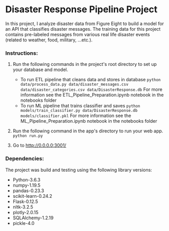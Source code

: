 # Disaster Response Pipeline Project
In this project, I analyze disaster data from Figure Eight to build a model for an API that classifies disaster messages.
The training data for this project contains pre-labeled messages from various real life disaster events (related to weather, food, military, ...etc.).

### Instructions:
1. Run the following commands in the project's root directory to set up your database and model.

    - To run ETL pipeline that cleans data and stores in database
        `python data/process_data.py data/disaster_messages.csv data/disaster_categories.csv data/DisasterResponse.db`
    For more information see the ETL_Pipeline_Preparation.ipynb notebook in the notebooks folder
    - To run ML pipeline that trains classifier and saves
        `python models/train_classifier.py data/DisasterResponse.db models/classifier.pkl`
    For more information see the ML_Pipeline_Preparation.ipynb notebook in the notebooks folder

2. Run the following command in the app's directory to run your web app.
    `python run.py`

3. Go to http://0.0.0.0:3001/

### Dependencies:
The project was build and testing using the following library versions:
- Python-3.6.3
- numpy-1.19.5 
- pandas-0.23.3
- scikit-learn-0.24.2
- Flask-0.12.5
- nltk-3.2.5
- plotly-2.0.15
- SQLAlchemy-1.2.19
- pickle-4.0

